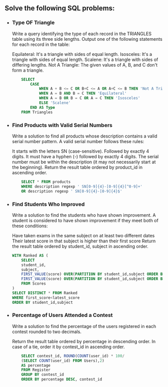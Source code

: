 ## Solve the following SQL problems: 

* ### Type OF Triangle
    Write a query identifying the type of each record in the TRIANGLES table using its three side lengths. Output one of the following statements for each record in the table:

    Equilateral: It's a triangle with  sides of equal length.
    Isosceles: It's a triangle with  sides of equal length.
    Scalene: It's a triangle with  sides of differing lengths.
    Not A Triangle: The given values of A, B, and C don't form a triangle.

    ~~~sql
        SELECT
            CASE
                WHEN A + B <= C OR B+C <= A OR A+C <= B THEN 'Not A Triangle' 
                WHEN A = B AND B = C THEN 'Equilateral'
                WHEN A = B OR B = C OR A = C THEN 'Isosceles'
                ELSE 'Scalene'
            END AS Type
        FROM Triangles
    ~~~

* ### Find Products with Valid Serial Numbers
    Write a solution to find all products whose description contains a valid serial number pattern. A valid serial number follows these rules:

    It starts with the letters SN (case-sensitive).
    Followed by exactly 4 digits.
    It must have a hyphen (-) followed by exactly 4 digits.
    The serial number must be within the description (it may not necessarily start at the beginning).
    Return the result table ordered by product_id in ascending order.



    ~~~sql
        SELECT * FROM products 
        WHERE description regexp ' SN[0-9]{4}-[0-9]{4}[^0-9]+'
        OR description regexp ' SN[0-9]{4}-[0-9]{4}$' 
    ~~~

* ### Find Students Who Improved
    Write a solution to find the students who have shown improvement. A student is considered to have shown improvement if they meet both of these conditions:

    Have taken exams in the same subject on at least two different dates
    Their latest score in that subject is higher than their first score
    Return the result table ordered by student_id, subject in ascending order.



    ~~~sql
    WITH Ranked AS (
        SELECT
        student_id,
        subject,
        FIRST_VALUE(score) OVER(PARTITION BY student_id,subject ORDER BY exam_date) AS first_score,
        FIRST_VALUE(score) OVER(PARTITION BY student_id,subject ORDER BY exam_date DESC) AS latest_score
        FROM Scores
    )
    SELECT DISTINCT * FROM Ranked
    WHERE first_score<latest_score
    ORDER BY student_id,subject
    ~~~

* ### Percentage of Users Attended a Contest
    Write a solution to find the percentage of the users registered in each contest rounded to two decimals.

    Return the result table ordered by percentage in descending order. In case of a tie, order it by contest_id in ascending order.



    ~~~sql
        SELECT contest_id, ROUND(COUNT(user_id) * 100/
        (SELECT COUNT(user_id) FROM Users),2)
        AS percentage
        FROM Register
        GROUP BY contest_id
        ORDER BY percentage DESC, contest_id
    ~~~